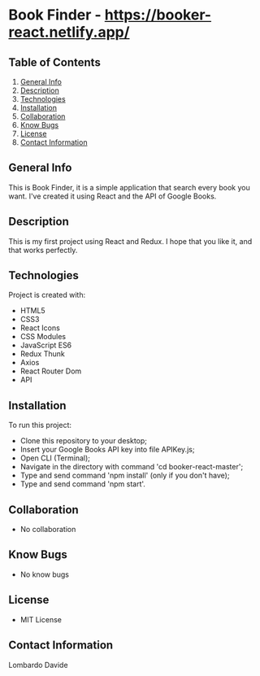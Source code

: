# Book Finder - https://booker-react.netlify.app/

## Table of Contents
1. [General Info](#general-info)
2. [Description](#description)
3. [Technologies](#technologies)
4. [Installation](#installation)
5. [Collaboration](#collaboration)
6. [Know Bugs](#know_bugs)
7. [License](#license)
8. [Contact Information](#contact_information)

## General Info
This is Book Finder, it is a simple application that search every book you want. I've created it using React and the API of Google Books.

## Description
This is my first project using React and Redux.
I hope that you like it, and that works perfectly.

## Technologies
Project is created with:
* HTML5
* CSS3
* React Icons
* CSS Modules
* JavaScript ES6
* Redux Thunk
* Axios
* React Router Dom
* API

## Installation
To run this project:
* Clone this repository to your desktop;
* Insert your Google Books API key into file APIKey.js;
* Open CLI (Terminal);
* Navigate in the directory with command 'cd booker-react-master';
* Type and send command 'npm install' (only if you don't have);
* Type and send command 'npm start'.

## Collaboration
* No collaboration

## Know Bugs
* No know bugs

## License
* MIT License

## Contact Information
Lombardo Davide 